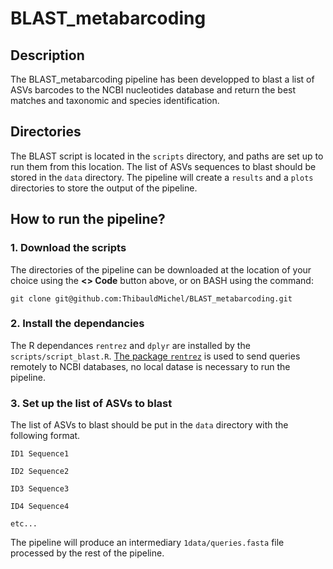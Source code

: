 # BLAST_metabarcoding

## Description
The BLAST_metabarcoding pipeline has been developped to blast a list of ASVs barcodes to the NCBI nucleotides database and return the best matches and taxonomic and species identification.

## Directories
The BLAST script is located in the ```scripts``` directory, and paths are set up to run them from this location. The list of ASVs sequences to blast should be stored in the ```data``` directory.
The pipeline will create a ```results``` and a ```plots``` directories to store the output of the pipeline.

## How to run the pipeline?

### 1. Download the scripts
The directories of the pipeline can be downloaded at the location of your choice using the **<> Code** button above, or on BASH using the command:

```git clone git@github.com:ThibauldMichel/BLAST_metabarcoding.git```

### 2. Install the dependancies
The R dependances ```rentrez``` and ```dplyr``` are installed by the ```scripts/script_blast.R```.
[The package ```rentrez```](https://github.com/ropensci/rentrez) is used to send queries remotely to NCBI databases, no local datase is necessary to run the pipeline.

### 3. Set up the list of ASVs to blast
The list of ASVs to blast should be put in the ```data``` directory with the following format.

```ID1 Sequence1```

```ID2 Sequence2```

```ID3 Sequence3```

```ID4 Sequence4```

```etc...```

The pipeline will produce an intermediary ```1data/queries.fasta``` file processed by the rest of the pipeline.